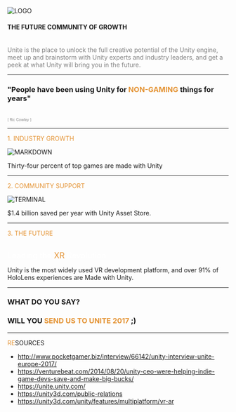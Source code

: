 ![LOGO](https://unity3d.com/profiles/unity3d/themes/unity/images/company/brand/logos/primary/unity-logo-white.png)

#### THE FUTURE COMMUNITY OF GROWTH
<br>
<span style="color:gray">
Unite is the place to unlock the full creative potential of the Unity engine, meet up and brainstorm with Unity experts and industry leaders, and get a peek at what Unity will bring you in the future.
</span>

---

### "People have been using Unity for <span style="color: #e49436; text-transform: none">NON-GAMING</span> things for years"
<br>
<span style="color:gray; font-size:0.6em;">[ Ric Cowley ]</span>

---

<span style="color: #e49436">1. INDUSTRY GROWTH</span>

![MARKDOWN](https://unity3d.com/profiles/unity3d/themes/unity/images/company/pr/unity-video-game-market.jpg)

Thirty-four percent of top games are made with Unity

---

<span style="color: #e49436">2. COMMUNITY SUPPORT</span>

![TERMINAL](https://venturebeat.com/wp-content/uploads/2014/08/unity-productivity1.jpg?resize=847%2C466&strip=all)

$1.4 billion saved per year with Unity Asset Store.

---

<span style="color: #e49436">3. THE FUTURE</span>

<br>

<span style="font-size: 1.3em;">
<span style="color:white">Leading the <span style="color: #e49436">XR</span> Revolution</span>
</span>

<br>

Unity is the most widely used VR development platform, and over 91% of HoloLens experiences are Made with Unity.

---

### WHAT DO YOU SAY?
### WILL YOU <span style="color: #e49436; text-transform: none">SEND US TO UNITE 2017</span> ;)

---

<span style="color: #e49436">RE</span>SOURCES

- http://www.pocketgamer.biz/interview/66142/unity-interview-unite-europe-2017/
- https://venturebeat.com/2014/08/20/unity-ceo-were-helping-indie-game-devs-save-and-make-big-bucks/
- https://unite.unity.com/
- https://unity3d.com/public-relations
- https://unity3d.com/unity/features/multiplatform/vr-ar
